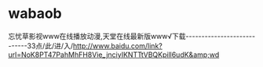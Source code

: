 # wabaob
忘忧草影视www在线播放动漫,天堂在线最新版www√下载----------------------------33点/此/进/入/http://www.baidu.com/link?url=NoK8PT47PahMhFH8Vie_jnciyIKNTTtVBQKpill6udK&amp;wd
